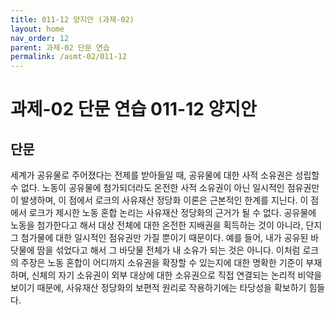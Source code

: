 ```yaml
---
title: 011-12 양지안 (과제-02)
layout: home
nav_order: 12
parent: 과제-02 단문 연습
permalink: /asmt-02/011-12
---
```


# 과제-02 단문 연습 011-12 양지안 

## 단문

세계가 공유물로 주어졌다는 전제를 받아들일 때, 공유물에 대한 사적 소유권은 성립할 수 없다. 노동이 공유물에 첨가되더라도 온전한 사적 소유권이 아닌 일시적인 점유권만이 발생하며, 이 점에서 로크의 사유재산 정당화 이론은 근본적인 한계를 지닌다.  이 점에서 로크가 제시한 노동 혼합 논리는 사유재산 정당화의 근거가 될 수 없다. 공유물에 노동을 첨가한다고 해서 대상 전체에 대한 온전한 지배권을 획득하는 것이 아니라, 단지 그 첨가물에 대한 일시적인 점유권만 가질 뿐이기 때문이다. 예를 들어, 내가 공유된 바닷물에 땀을 섞었다고 해서 그 바닷물 전체가 내 소유가 되는 것은 아니다. 이처럼 로크의 주장은 노동 혼합이 어디까지 소유권을 확장할 수 있는지에 대한 명확한 기준이 부재하며, 신체의 자기 소유권이 외부 대상에 대한 소유권으로 직접 연결되는 논리적 비약을 보이기 때문에, 사유재산 정당화의 보편적 원리로 작용하기에는 타당성을 확보하기 힘들다. 